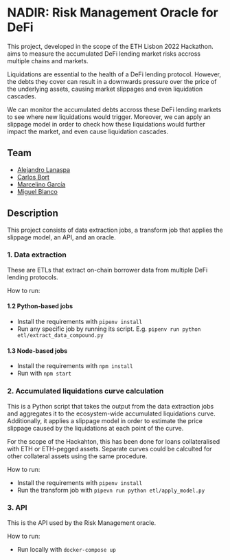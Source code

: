 # NADIR: Risk Management Oracle for DeFi

This project, developed in the scope of the ETH Lisbon 2022 Hackathon. aims to measure the accumulated DeFi lending market risks accross multiple chains and markets.

Liquidations are essential to the health of a DeFi lending protocol. However, the debts they cover can result in a downwards pressure over the price of the underlying assets, causing market slippages and even liquidation cascades.

We can monitor the accumulated debts accross these DeFi lending markets to see where new liquidations would trigger. Moreover, we can apply an slippage model in order to check how these liquidations would further impact the market, and even cause liquidation cascades.

## Team

 * [Alejandro Lanaspa](https://github.com/AlejandroLanaspa)
 * [Carlos Bort](https://github.com/carlosbort)
 * [Marcelino García](https://github.com/mgarciate)
 * [Miguel Blanco](https://github.com/miguel-bm)

## Description

This project consists of data extraction jobs, a transform job that applies the slippage model, an API, and an oracle.

### 1. Data extraction

These are ETLs that extract on-chain borrower data from multiple DeFi lending protocols.

How to run:

#### 1.2 Python-based jobs

 * Install the requirements with `pipenv install`
 * Run any specific job by running its script. E.g. `pipenv run python etl/extract_data_compound.py`
 
#### 1.3 Node-based jobs

 * Install the requirements with `npm install`
 * Run with `npm start`

### 2. Accumulated liquidations curve calculation

This is a Python script that takes the output from the data extraction jobs and aggregates it to the ecosystem-wide accumulated liquidations curve. Additionally, it applies a slippage model in order to estimate the price slippage caused by the liquidations at each point of the curve.

For the scope of the Hackahton, this has been done for loans collateralised with ETH or ETH-pegged assets. Separate curves could be calculted for other collateral assets using the same procedure.

How to run:

 * Install the requirements with `pipenv install`
 * Run the transform job with `pipevn run python etl/apply_model.py`

### 3. API

This is the API used by the Risk Management oracle.

How to run:

 * Run locally with `docker-compose up`
